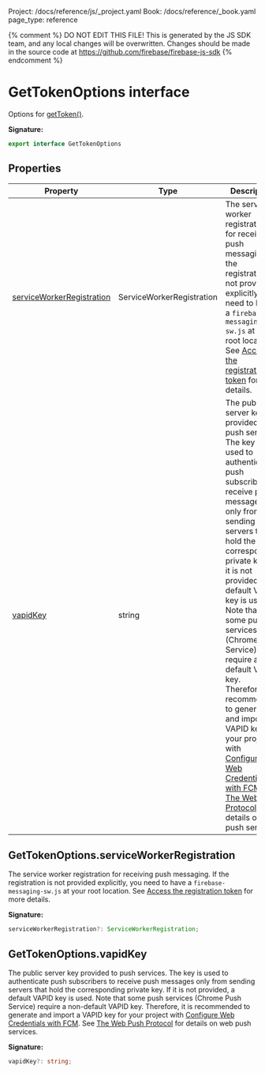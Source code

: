 Project: /docs/reference/js/_project.yaml
Book: /docs/reference/_book.yaml
page_type: reference

{% comment %}
DO NOT EDIT THIS FILE!
This is generated by the JS SDK team, and any local changes will be
overwritten. Changes should be made in the source code at
https://github.com/firebase/firebase-js-sdk
{% endcomment %}

# GetTokenOptions interface
Options for [getToken()](./messaging_.md#gettoken)<!-- -->.

<b>Signature:</b>

```typescript
export interface GetTokenOptions 
```

## Properties

|  Property | Type | Description |
|  --- | --- | --- |
|  [serviceWorkerRegistration](./messaging_sw.gettokenoptions.md#gettokenoptionsserviceworkerregistration) | ServiceWorkerRegistration | The service worker registration for receiving push messaging. If the registration is not provided explicitly, you need to have a <code>firebase-messaging-sw.js</code> at your root location. See [Access the registration token](https://firebase.google.com/docs/cloud-messaging/js/client#access_the_registration_token) for more details. |
|  [vapidKey](./messaging_sw.gettokenoptions.md#gettokenoptionsvapidkey) | string | The public server key provided to push services. The key is used to authenticate push subscribers to receive push messages only from sending servers that hold the corresponding private key. If it is not provided, a default VAPID key is used. Note that some push services (Chrome Push Service) require a non-default VAPID key. Therefore, it is recommended to generate and import a VAPID key for your project with [Configure Web Credentials with FCM](https://firebase.google.com/docs/cloud-messaging/js/client#configure_web_credentials_in_your_app)<!-- -->. See [The Web Push Protocol](https://developers.google.com/web/fundamentals/push-notifications/web-push-protocol) for details on web push services. |

## GetTokenOptions.serviceWorkerRegistration

The service worker registration for receiving push messaging. If the registration is not provided explicitly, you need to have a `firebase-messaging-sw.js` at your root location. See [Access the registration token](https://firebase.google.com/docs/cloud-messaging/js/client#access_the_registration_token) for more details.

<b>Signature:</b>

```typescript
serviceWorkerRegistration?: ServiceWorkerRegistration;
```

## GetTokenOptions.vapidKey

The public server key provided to push services. The key is used to authenticate push subscribers to receive push messages only from sending servers that hold the corresponding private key. If it is not provided, a default VAPID key is used. Note that some push services (Chrome Push Service) require a non-default VAPID key. Therefore, it is recommended to generate and import a VAPID key for your project with [Configure Web Credentials with FCM](https://firebase.google.com/docs/cloud-messaging/js/client#configure_web_credentials_in_your_app)<!-- -->. See [The Web Push Protocol](https://developers.google.com/web/fundamentals/push-notifications/web-push-protocol) for details on web push services.

<b>Signature:</b>

```typescript
vapidKey?: string;
```
